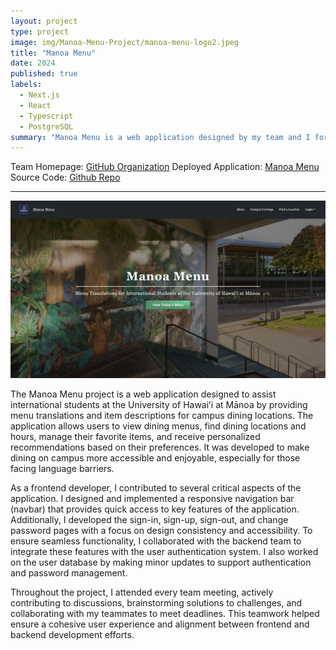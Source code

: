 ```yaml
---
layout: project
type: project
image: img/Manoa-Menu-Project/manoa-menu-logo2.jpeg
title: "Manoa Menu"
date: 2024
published: true
labels:
  - Next.js
  - React
  - Typescript
  - PostgreSQL
summary: "Manoa Menu is a web application designed by my team and I for our final project during ICS314: Software Engineering. The application is designed to provide translations of menu items and descriptions for different restaurants and food locations on campus for international students."
---
```

Team Homepage: [GitHub Organization](https://manoa-menu.github.io/)
Deployed Application: [Manoa Menu](https://manoa-menu.vercel.app)
Source Code: [Github Repo](https://github.com/manoa-menu/manoa-menu)

---
<img class="img-fluid" src="../img/Manoa-Menu-Project/manoa-menu-page.jpeg" width=700px/>

The Manoa Menu project is a web application designed to assist international students at the University of Hawaiʻi at Mānoa by providing menu translations and item descriptions for campus dining locations. The application allows users to view dining menus, find dining locations and hours, manage their favorite items, and receive personalized recommendations based on their preferences. It was developed to make dining on campus more accessible and enjoyable, especially for those facing language barriers.

As a frontend developer, I contributed to several critical aspects of the application. I designed and implemented a responsive navigation bar (navbar) that provides quick access to key features of the application. Additionally, I developed the sign-in, sign-up, sign-out, and change password pages with a focus on design consistency and accessibility. To ensure seamless functionality, I collaborated with the backend team to integrate these features with the user authentication system. I also worked on the user database by making minor updates to support authentication and password management.

Throughout the project, I attended every team meeting, actively contributing to discussions, brainstorming solutions to challenges, and collaborating with my teammates to meet deadlines. This teamwork helped ensure a cohesive user experience and alignment between frontend and backend development efforts.  
 
